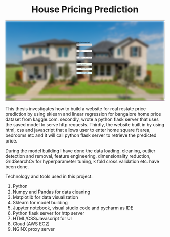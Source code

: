# <h1 align="center"> House Pricing Prediction</h1>


![Webpage](https://github.com/JerushaJosine/House-pricing/blob/master/webpage)

This thesis investigates how to build a website for real restate price prediction by using sklearn and linear regression for bangalore home price dataset from kaggle.com. secondly, wrote a python flask server that uses the saved model to serve http requests. Thirdly, the website built in by using html, css and javascript that allows user to enter home square ft area, bedrooms etc and it will call python flask server to retrieve the predicted price.

During the model building I have done the data loading, cleaning, outlier detection and removal, feature engineering, dimensionality reduction, GridSearchCv for hyperparameter tuning, k fold cross validation etc. have been done.

Technology and tools used in this project:

1. Python
2. Numpy and Pandas for data cleaning
3. Matplotlib for data visualization
4. Sklearn for model building
5. Jupyter notebook, visual studio code and pycharm as IDE
6. Python flask server for http server
7. HTML/CSS/Javascript for UI
8. Cloud (AWS EC2)
9. NGINX proxy server


